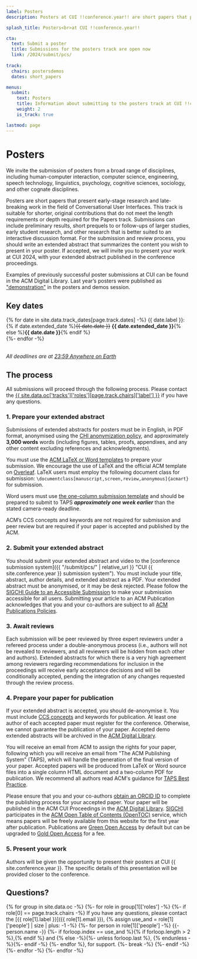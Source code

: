 ```yaml
---
label: Posters
description: Posters at CUI !!conference.year!! are short papers that present early-stage research and late-breaking work in the field of Conversational User Interfaces.

splash_title: Posters<br>at CUI !!conference.year!!

cta:
  text: Submit a poster
  title: Submissions for the posters track are open now
  link: /2024/submit/pcs/
  
track:
  chairs: postersdemos
  dates: short_papers

menus:
  submit:
    text: Posters
    title: Information about submitting to the posters track at CUI !!conference.year!!
    weight: 2
    is_track: true

lastmod: page
---
```


# Posters

We invite the submission of posters from a broad range of disciplines, including human-computer interaction, computer science, engineering, speech technology, linguistics, psychology, cognitive sciences, sociology, and other cognate disciplines. 

Posters are short papers that present early-stage research and late-breaking work in the field of Conversational User Interfaces. This track is suitable for shorter, original contributions that do not meet the length requirements or depth required for the Papers track. Submissions can include preliminary results, short prequels to or follow-ups of larger studies, early student research, and other research that is better suited to an interactive discussion format. For the submission and review process, you should write an extended abstract that summarizes the content you wish to present in your poster. If accepted, we will invite you to present your work at CUI 2024, with your extended abstract published in the conference proceedings.

Examples of previously successful poster submissions at CUI can be found in the ACM Digital Library. Last year’s posters were published as ["demonstration"](https://dl.acm.org/doi/proceedings/10.1145/3571884 'CUI 2023 proceedings') in the posters and demos session.

## Key dates

{% for date in site.data.track_dates[page.track.dates] -%}
{{ date.label }}: {% if date.extended_date %}<strike>{{ date.date }}</strike> <strong>{{ date.extended_date }}</strong>{% else %}<strong>{{ date.date }}</strong>{% endif %}<br>
{%- endfor -%}

<em class="small"><br>All deadlines are at <a href="https://time.is/Anywhere_on_Earth" title="The current time in 'Anywhere on Earth'">23:59 Anywhere on Earth</a></em>

## The process

All submissions will proceed through the following process. Please contact the <a href="{{ site.data.oc['tracks']['roles'][page.track.chairs]['email'] }}" title="Contact the CUI {{ site.conference.year }} {{ site.data.oc['tracks']['roles'][page.track.chairs]['label'] }} if you have any questions">{{ site.data.oc['tracks']['roles'][page.track.chairs]['label'] }}</a> if you have any questions.

### 1. Prepare your extended abstract

Submissions of extended abstracts for posters must be in English, in PDF format, anonymised using the [CHI anonymization policy](https://chi2024.acm.org/for-authors/presenting/papers/chi-anonymization-policy/ "CHI 2024 Anonymization Policy"), and approximately **3,000 words** words (including figures, tables, proofs, appendixes, and any other content excluding references and acknowledgments).

You must use the [ACM LaTeX or Word templates](https://www.acm.org/publications/proceedings-template "ACM templates for Microsoft Word and LaTeX") to prepare your submission. We encourage the use of LaTeX and the official ACM template on [Overleaf](https://www.overleaf.com/latex/templates/acm-conference-proceedings-primary-article-template/wbvnghjbzwpc "ACM Primary Article Template templates on Overleaf"). LaTeX users must employ the following document class for submission: <code>\documentclass[manuscript,screen,review,anonymous]{acmart}</code> for submission.

Word users must use [the one-column submission template](https://authors.acm.org/proceedings/production-information/preparing-your-article-with-microsoft-word "ACM submission template") and should be prepared to submit to TAPS ***approximately one week earlier*** than the stated camera-ready deadline.

ACM’s CCS concepts and keywords are not required for submission and peer review but are required if your paper is accepted and published by the ACM.

### 2. Submit your extended abstract

You should submit your extended abstract and video to the [conference submission system]({{ "/submit/pcs/" | relative_url }} "CUI {{ site.conference.year }} submission system"). You must include your title, abstract, author details, and extended abstract as a PDF. Your extended abstract must be anonymised, or it may be desk rejected.  Please follow the [SIGCHI Guide to an Accessible Submission](https://sigchi.org/conferences/author-resources/accessibility-guide/  "SIGCHI's guide to an Accessible Submission") to make your submission accessible for all users. Submitting your article to an ACM Publication acknowledges that you and your co-authors are subject to all [ACM Publications Policies](https://www.acm.org/publications/policies "ACM Publications Policies and Procedures").

### 3. Await reviews

Each submission will be peer reviewed by three expert reviewers under a refereed process under a double-anonymous process (i.e., authors will not be revealed to reviewers, and all reviewers will be hidden from each other and authors). Extended abstracts for which there is a very high agreement among reviewers regarding recommendations for inclusion in the proceedings will receive early acceptance decisions and will be conditionally accepted, pending the integration of any changes requested through the review process.

### 4. Prepare your paper for publication

If your extended abstract is accepted, you should de-anonymise it. You must include [CCS concepts](https://dl.acm.org/ccs "ACM Computing Classification System") and keywords for publication. At least one author of each accepted paper must register for the conference. Otherwise, we cannot guarantee the publication of your paper. Accepted demo extended abstracts will be archived in the <a href="http://dl.acm.org/" title="The ACM Digital Library">ACM Digital Library</a>.

You will receive an email from ACM to assign the rights for your paper, following which you will receive an email from "The ACM Publishing System" (TAPS), which will handle the generation of the final version of your paper. Accepted papers will be produced from LaTeX or Word source files into a single column HTML document and a two-column PDF for publication. We recommend all authors read ACM's guidance for [TAPS Best Practice](https://www.acm.org/publications/taps/taps-best-practices "The ACM Publishing System (TAPS) Best Practices").

Please ensure that you and your co-authors [obtain an ORCID ID](https://orcid.org/register "Register for an ORCID ID") to complete the publishing process for your accepted paper. Your paper will be published in the ACM CUI Proceedings in the [ACM Digital Library](http://dl.acm.org/). [SIGCHI](https://sigchi.org) participates in the [ACM Open Table of Contents (OpenTOC)](https://www.acm.org/publications/openaccess) service, which means papers will be freely available from this website for the first year after publication. Publications are [Green Open Access](https://www.acm.org/publications/openaccess#h-green-open-access) by default but can be upgraded to [Gold Open Access](https://www.acm.org/publications/openaccess#h-gold-open-access-publication) for a fee.

### 5. Present your work

Authors will be given the opportunity to present their posters at CUI {{ site.conference.year }}. The specific details of this presentation will be provided closer to the conference.

## Questions?

{% for group in site.data.oc -%} {%- for role in group[1]['roles'] -%} {%- if role[0] == page.track.chairs -%} If you have any questions, please contact the [{{ role[1].label }}]({{ role[1].email }}), {% assign use_and = role[1]['people'] | size | plus: -1 -%} {%- for person in role[1]['people'] -%} {{- person.name -}} {%- if forloop.index == use_and %}{% if forloop.length > 2 %},{% endif %} and {% else -%}{%- unless forloop.last %}, {% endunless -%}{%- endif -%} {%- endfor %}, for support. {%- break -%} {%- endif -%} {%- endfor -%} {%- endfor -%}

